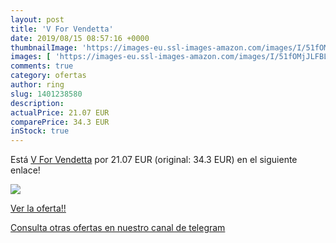 ```yaml
---
layout: post
title: 'V For Vendetta'
date: 2019/08/15 08:57:16 +0000
thumbnailImage: 'https://images-eu.ssl-images-amazon.com/images/I/51fOMjJLFBL._SL200_.jpg'
images: [ 'https://images-eu.ssl-images-amazon.com/images/I/51fOMjJLFBL._SL200_.jpg' ]
comments: true
category: ofertas
author: ring
slug: 1401238580
description:
actualPrice: 21.07 EUR
comparePrice: 34.3 EUR
inStock: true
---
```


Está [V For Vendetta](https://www.amazon.com/dp/1401238580/?tag=redken08-20) por 21.07 EUR (original: 34.3 EUR) en el siguiente enlace!

[![](https://images-eu.ssl-images-amazon.com/images/I/51fOMjJLFBL._SL200_.jpg)](https://www.amazon.com/dp/1401238580/?tag=redken08-20)

[Ver la oferta!!](https://www.amazon.com/dp/1401238580/?tag=redken08-20)

[Consulta otras ofertas en nuestro canal de telegram](https://t.me/s/ofertas25)
